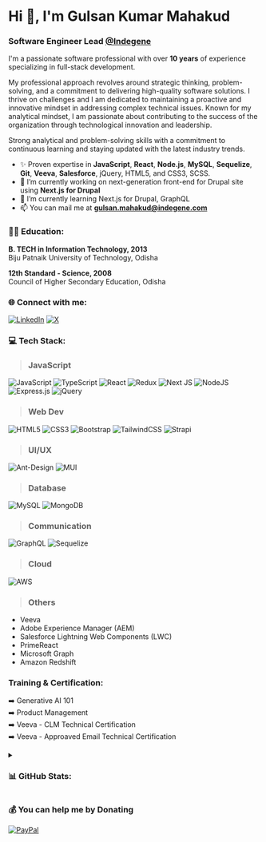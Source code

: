 # Hi 👋, I'm Gulsan Kumar Mahakud
### Software Engineer Lead [@Indegene](http://www.indegene.com/)
<p>I'm a passionate software professional with over <b>10 years</b> of experience specializing in full-stack development.</p><p>My professional approach revolves around strategic thinking, problem-solving, and a commitment to delivering high-quality software solutions. I thrive on challenges and I am dedicated to maintaining a proactive and innovative mindset in addressing complex technical issues. Known for my analytical mindset, I am passionate about contributing to the success of the organization through technological innovation and leadership.</p><p>Strong analytical and problem-solving skills with a commitment to continuous learning and staying updated with the latest industry trends.</p>

- ✨ Proven expertise in **JavaScript**, **React**, **Node.js**, **MySQL**, **Sequelize**, **Git**, **Veeva**, **Salesforce**, jQuery, HTML5, and CSS3, SCSS.
- 🔭 I’m currently working on next-generation front-end for Drupal site using **Next.js for Drupal**
- 🌱 I’m currently learning Next.js for Drupal, GraphQL
- 📫 You can mail me at **gulsan.mahakud@indegene.com**
### 👨‍🎓 Education:
**B. TECH in Information Technology, 2013**<br/>
Biju Patnaik University of Technology, Odisha

**12th Standard - Science, 2008**<br/>
Council of Higher Secondary Education, Odisha

### 🌐 Connect with me:
[![LinkedIn](https://img.shields.io/badge/LinkedIn-%230077B5.svg?logo=linkedin&logoColor=white)](https://linkedin.com/in/gulsanmahakud) [![X](https://img.shields.io/badge/X-black.svg?logo=X&logoColor=white)](https://x.com/gulsan_mahakud)
### 💻 Tech Stack:
> ### JavaScript
![JavaScript](https://img.shields.io/badge/javascript-%23323330.svg?style=for-the-badge&logo=javascript&logoColor=%23F7DF1E) ![TypeScript](https://img.shields.io/badge/typescript-%23007ACC.svg?style=for-the-badge&logo=typescript&logoColor=white) ![React](https://img.shields.io/badge/react-%2320232a.svg?style=for-the-badge&logo=react&logoColor=%2361DAFB) ![Redux](https://img.shields.io/badge/redux-%23593d88.svg?style=for-the-badge&logo=redux&logoColor=white) ![Next JS](https://img.shields.io/badge/Next-black?style=for-the-badge&logo=next.js&logoColor=white) ![NodeJS](https://img.shields.io/badge/node.js-6DA55F?style=for-the-badge&logo=node.js&logoColor=white) ![Express.js](https://img.shields.io/badge/express.js-%23404d59.svg?style=for-the-badge&logo=express&logoColor=%2361DAFB) ![jQuery](https://img.shields.io/badge/jquery-%230769AD.svg?style=for-the-badge&logo=jquery&logoColor=white)
> ### Web Dev
![HTML5](https://img.shields.io/badge/html5-%23E34F26.svg?style=for-the-badge&logo=html5&logoColor=white) ![CSS3](https://img.shields.io/badge/css3-%231572B6.svg?style=for-the-badge&logo=css3&logoColor=white) ![Bootstrap](https://img.shields.io/badge/bootstrap-%238511FA.svg?style=for-the-badge&logo=bootstrap&logoColor=white) ![TailwindCSS](https://img.shields.io/badge/tailwindcss-%2338B2AC.svg?style=for-the-badge&logo=tailwind-css&logoColor=white) ![Strapi](https://img.shields.io/badge/strapi-%232E7EEA.svg?style=for-the-badge&logo=strapi&logoColor=white) 
> ### UI/UX
![Ant-Design](https://img.shields.io/badge/-AntDesign-%230170FE?style=for-the-badge&logo=ant-design&logoColor=white) ![MUI](https://img.shields.io/badge/MUI-%230081CB.svg?style=for-the-badge&logo=mui&logoColor=white)
> ### Database
![MySQL](https://img.shields.io/badge/mysql-4479A1.svg?style=for-the-badge&logo=mysql&logoColor=white) ![MongoDB](https://img.shields.io/badge/MongoDB-%234ea94b.svg?style=for-the-badge&logo=mongodb&logoColor=white) 
> ### Communication
![GraphQL](https://img.shields.io/badge/-GraphQL-E10098?style=for-the-badge&logo=graphql&logoColor=white) ![Sequelize](https://img.shields.io/badge/Sequelize-52B0E7?style=for-the-badge&logo=Sequelize&logoColor=white)
> ### Cloud
![AWS](https://img.shields.io/badge/AWS-%23FF9900.svg?style=for-the-badge&logo=amazon-aws&logoColor=white) 
> ### Others
- Veeva
- Adobe Experience Manager (AEM)
- Salesforce Lightning Web Components (LWC)
- PrimeReact
- Microsoft Graph
- Amazon Redshift
### Training & Certification:
➡️ Generative AI 101<br/>
➡️ Product Management<br/>
➡️ Veeva - CLM Technical Certification<br/>
➡️ Veeva - Approaved Email Technical Certification<br/>
  
<details>
  <summary><h3>📊 GitHub Stats:</h3></summary>
  
  ![](https://github-readme-stats.vercel.app/api?username=iamgulsan&theme=dark&hide_border=false&include_all_commits=true&count_private=false) ![](https://github-readme-streak-stats.herokuapp.com/?user=iamgulsan&theme=dark&hide_border=false)
</details>

### 💰 You can help me by Donating
  [![PayPal](https://img.shields.io/badge/PayPal-00457C?style=for-the-badge&logo=paypal&logoColor=white)](https://paypal.me/IMGulsan)




<!--
**iamgulsan/iamgulsan** is a ✨ _special_ ✨ repository because its `README.md` (this file) appears on your GitHub profile.

Here are some ideas to get you started:

- 🔭 I’m currently working on ...
- 🌱 I’m currently learning ...
- 👯 I’m looking to collaborate on ...
- 🤔 I’m looking for help with ...
- 💬 Ask me about ...
- 📫 How to reach me: ...
- 😄 Pronouns: ...
- ⚡ Fun fact: ...
-->
